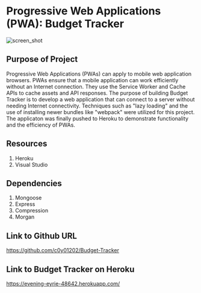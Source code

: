 # Progressive Web Applications (PWA): Budget Tracker

![screen_shot](https://user-images.githubusercontent.com/97765679/173139451-05fe8413-7390-489a-874e-091b06c949b7.png)

## Purpose of Project

Progressive Web Applications (PWAs) can apply to mobile web application browsers. PWAs ensure that a mobile application can work efficiently without an Internet connection. They use the Service Worker and Cache APIs to cache assets and API responses. The purpose of building Budget Tracker is to develop a web application that can connect to a server without needing Internet connectivity. Techniques such as "lazy loading" and the use of installing newer bundles like "webpack" were utilized for this project. The applicaton was finally pushed to Heroku to demonstrate functionality and the efficiency of PWAs.

## Resources

1. Heroku
2. Visual Studio

## Dependencies

1. Mongoose
2. Express
3. Compression
4. Morgan

## Link to Github URL

https://github.com/c0y01202/Budget-Tracker

## Link to Budget Tracker on Heroku

https://evening-eyrie-48642.herokuapp.com/
